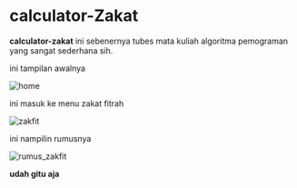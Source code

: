 # calculator-Zakat

**calculator-zakat** ini sebenernya tubes mata kuliah algoritma pemograman yang sangat sederhana sih.

ini tampilan awalnya 

   ![home](https://user-images.githubusercontent.com/89968678/132607751-7a3785cf-93a2-490a-be05-8df4031e3d0f.jpg)

ini masuk ke menu zakat fitrah

   ![zakfit](https://user-images.githubusercontent.com/89968678/132607834-a31c8207-f046-47e5-aaa7-c4a6158c99df.jpg)

ini nampilin rumusnya

   ![rumus_zakfit](https://user-images.githubusercontent.com/89968678/132607894-1bf5e912-3386-4814-8e7f-639893645ba2.jpg)

**udah gitu aja**
